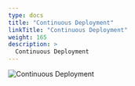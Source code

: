 ```yaml
---
type: docs
title: "Continuous Deployment"
linkTitle: "Continuous Deployment"
weight: 165
description: >
  Continuous Deployment
---
```


![Continuous Deployment](/images/bootcamp-slides/microservices-bootcamp/Slide165.PNG)
